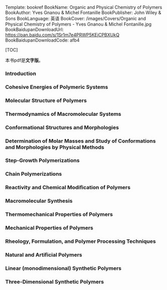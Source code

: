 Template: bookref
BookName: Organic and Physical Chemistry of Polymers
BookAuthor: Yves Gnanou & Michel Fontanille
BookPublisher: John Wiley & Sons
BookLanguage: 英语
BookCover: /images/Covers/Organic and Physical Chemistry of Polymers - Yves Gnanou & Michel Fontanille.jpg
BookBaidupanDownloadUrl: https://pan.baidu.com/s/1Sr1m7e4PRWP5KEjCPBXUkQ 
BookBaidupanDownloadCode: afb4

[TOC]

本书pdf是**文字版**。

### Introduction 
### Cohesive Energies of Polymeric Systems 
### Molecular Structure of Polymers 
### Thermodynamics of Macromolecular Systems 
### Conformational Structures and Morphologies 
### Determination of Molar Masses and Study of Conformations and Morphologies by Physical Methods 
### Step-Growth Polymerizations 
### Chain Polymerizations 
### Reactivity and Chemical Modification of Polymers 
### Macromolecular Synthesis
### Thermomechanical Properties of Polymers 
### Mechanical Properties of Polymers
### Rheology, Formulation, and Polymer Processing Techniques 
### Natural and Artificial Polymers 
### Linear (monodimensional) Synthetic Polymers 
### Three-Dimensional Synthetic Polymers